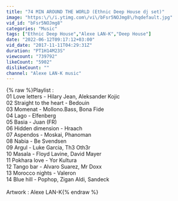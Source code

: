 ```yaml
---
title: "74 MIN AROUND THE WORLD (Ethnic Deep House dj set)"
image: "https:\/\/i.ytimg.com\/vi\/bFsr5NOJmg8\/hqdefault.jpg"
vid_id: "bFsr5NOJmg8"
categories: "Music"
tags: ["Ethnic Deep House","Alexe LAN-K","Deep House"]
date: "2022-06-12T09:17:12+03:00"
vid_date: "2017-11-11T04:29:31Z"
duration: "PT1H14M23S"
viewcount: "739792"
likeCount: "5902"
dislikeCount: ""
channel: "Alexe LAN-K music"
---
```

{% raw %}Playlist :<br />01 Love letters - Hilary Jean, Aleksander Kojic<br />02 Straight to the heart - Bedouin<br />03 Momenat - Mollono.Bass, Bona Fide<br />04 Lago - Elfenberg<br />05 Basia - Juan (FR)<br />06 Hidden dimension - Hraach<br />07 Aspendos - Moskai, Phanoman<br />08 Nabia - Be Svendsen<br />09 Argul - Luke Garcia, Th3 Oth3r<br />10 Masala - Floyd Lavine, David Mayer<br />11 Pokhara love - Yor Kultura<br />12 Tango bar - Alvaro Suarez, Mr Doxx<br />13 Morocco nights - Valeron<br />14 Blue hill - Pophop, Zigan Aldi, Sandeck<br /><br />Artwork : Alexe LAN-K{% endraw %}
